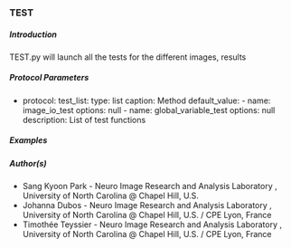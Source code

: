 ### TEST

##### Introduction

TEST.py will launch all the tests for the different images, results

##### Protocol Parameters

- protocol:
      test_list: 
        type: list
        caption: Method
        default_value: 
          - name: image_io_test
            options: null 
          - name: global_variable_test
            options: null
        description: List of test functions

##### Examples


##### Author(s)

- Sang Kyoon Park -  Neuro Image Research and Analysis Laboratory , University of North Carolina @ Chapel Hill, U.S.
- Johanna Dubos - Neuro Image Research and Analysis Laboratory , University of North Carolina @ Chapel Hill, U.S. / CPE Lyon, France
- Timothée Teyssier - Neuro Image Research and Analysis Laboratory , University of North Carolina @ Chapel Hill, U.S. / CPE Lyon, France
